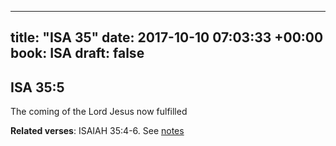 
---
title: "ISA 35"
date: 2017-10-10 07:03:33 +00:00
book: ISA
draft: false
---

## ISA 35:5

The coming of the Lord Jesus now fulfilled

**Related verses**: ISAIAH 35:4-6. See [notes](https://my.bible.com/notes/2742764553762497041)

